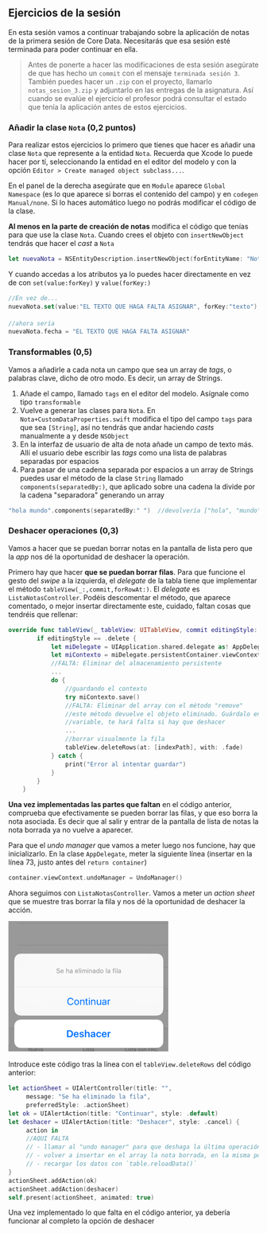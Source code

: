## Ejercicios de la sesión


En esta sesión vamos a continuar trabajando sobre la aplicación de notas de la primera sesión de Core Data. Necesitarás que esa sesión esté terminada para poder continuar en ella.

> Antes de ponerte a hacer las modificaciones de esta sesión asegúrate de que has hecho un `commit` con el mensaje `terminada sesión 3`. También puedes hacer un `.zip` con el proyecto, llamarlo `notas_sesion_3.zip` y adjuntarlo en las entregas de la asignatura. Así cuando se evalúe el ejercicio el profesor podrá consultar el estado que tenía la aplicación antes de estos ejercicios.


### Añadir la clase `Nota` (0,2 puntos)

Para realizar estos ejercicios lo primero que tienes que hacer es añadir una clase `Nota` que represente a la entidad `Nota`. Recuerda que Xcode lo puede hacer por tí, seleccionando la entidad en el editor del modelo y con la opción `Editor > Create managed object subclass...`.

En el panel de la derecha asegúrate que en `Module` aparece `Global Namespace` (es lo que aparece si borras el contenido del campo) y en `codegen` `Manual/none`. Si lo haces automático luego no podrás modificar el código de la clase.

**Al menos en la parte de creación de notas** modifica el código que tenías para que use la clase `Nota`. Cuando crees el objeto con `insertNewObject` tendrás que hacer el *cast* a `Nota`

```swift
let nuevaNota = NSEntityDescription.insertNewObject(forEntityName: "Nota", into: miContexto) as! Nota
```

Y cuando accedas a los atributos ya lo puedes hacer directamente en vez de con `set(value:forKey)` y `value(forKey:)` 

```swift
//En vez de...
nuevaNota.set(value:"EL TEXTO QUE HAGA FALTA ASIGNAR", forKey:"texto")

//ahora sería
nuevaNota.fecha = "EL TEXTO QUE HAGA FALTA ASIGNAR"
```

### Transformables (0,5)

Vamos a añadirle a cada nota un campo que sea un array de *tags*, o palabras clave, dicho de otro modo. Es decir, un array de Strings.

1. Añade el campo, llamado `tags` en el editor del modelo. Asígnale como tipo `transformable`
2. Vuelve a generar las clases para `Nota`. En `Nota+CustomDataProperties.swift` modifica el tipo del campo `tags` para que sea `[String]`, así no tendrás que andar haciendo *casts* manualmente a y desde `NSObject`
3. En la interfaz de usuario de alta de nota añade un campo de texto más. Allí el usuario debe escribir las *tags* como una lista de palabras separadas por espacios
4. Para pasar de una cadena separada por espacios a un array de Strings puedes usar el método de la clase `String` llamado `components(separatedBy:)`, que aplicado sobre una cadena la divide por la cadena "separadora" generando un array

```swift
"hola mundo".components(separatedBy:" ")  //devolvería ["hola", "mundo"]
```

### Deshacer operaciones (0,3)

Vamos a hacer que se puedan borrar notas en la pantalla de lista pero que la *app* nos dé la oportunidad de deshacer la operación.

Primero hay que hacer **que se puedan borrar filas**. Para que funcione el gesto del *swipe* a la izquierda, el *delegate* de la tabla tiene que implementar el método `tableView(_:,commit,forRowAt:)`. El *delegate* es `ListaNotasController`. Podéis descomentar el método, que aparece comentado, o mejor insertar directamente este, cuidado, faltan cosas que tendréis que rellenar:

```swift
override func tableView(_ tableView: UITableView, commit editingStyle: UITableViewCellEditingStyle, forRowAt indexPath: IndexPath) {
        if editingStyle == .delete {
            let miDelegate = UIApplication.shared.delegate as! AppDelegate
            let miContexto = miDelegate.persistentContainer.viewContext
            //FALTA: Eliminar del almacenamiento persistente
            ...
            do {
                //guardando el contexto
                try miContexto.save()
                //FALTA: Eliminar del array con el método "remove"
                //este método devuelve el objeto eliminado. Guárdalo en una
                //variable, te hará falta si hay que deshacer 
                ...
                //borrar visualmente la fila
                tableView.deleteRows(at: [indexPath], with: .fade)
            } catch {
                print("Error al intentar guardar")
            }
        }
    }
```

**Una vez implementadas las partes que faltan** en el código anterior, comprueba que efectivamente se pueden borrar las filas, y que eso borra la nota asociada. Es decir que al salir y entrar de la pantalla de lista de notas la nota borrada ya no vuelve a aparecer.

Para que el *undo manager* que vamos a meter luego nos funcione, hay que inicializarlo. En la clase `AppDelegate`, meter la siguiente línea (insertar en la línea 73, justo antes del `return container`)

```swift
container.viewContext.undoManager = UndoManager()
```

Ahora seguimos con `ListaNotasController`. Vamos a meter un *action sheet* que se muestre tras borrar la fila y nos dé la oportunidad de deshacer la acción. 

![](img/quieres_deshacer.png)

Introduce este código tras la línea con el `tableView.deleteRows` del código anterior:

```swift
let actionSheet = UIAlertController(title: "",
     message: "Se ha eliminado la fila",
     preferredStyle: .actionSheet)
let ok = UIAlertAction(title: "Continuar", style: .default)
let deshacer = UIAlertAction(title: "Deshacer", style: .cancel) {
     action in
     //AQUI FALTA
     // - llamar al "undo manager" para que deshaga la última operación
     // - volver a insertar en el array la nota borrada, en la misma posición 
     // - recargar los datos con `table.reloadData()`
}
actionSheet.addAction(ok)
actionSheet.addAction(deshacer)
self.present(actionSheet, animated: true)
```

Una vez implementado lo que falta en el código anterior, ya debería funcionar al completo la opción de deshacer